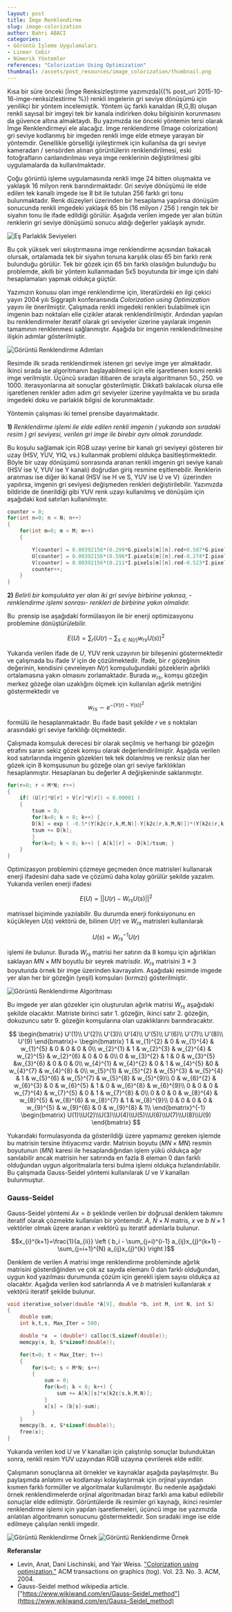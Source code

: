 ```yaml
---
layout: post
title: İmge Renklendirme
slug: image-colorization
author: Bahri ABACI
categories:
- Görüntü İşleme Uygulamaları
- Lineer Cebir
- Nümerik Yöntemler
references: "Colorization Using Optimization"
thumbnail: /assets/post_resources/image_colorization/thumbnail.png
---
```


Kısa bir süre önceki [İmge Renksizleştirme yazımızda]({% post_url 2015-10-16-imge-renksizlestirme %}) renkli imgelerin gri seviye dönüşümü için yenilikçi bir yöntem incelemiştik. Yöntem üç farklı kanaldan (R,G,B) oluşan renkli sayısal bir imgeyi tek bir kanala indirirken doku bilgisinin korunmasını da güvence altına almaktaydı. Bu yazımızda ise önceki yöntemin tersi olarak İmge Renklendirmeyi ele alacağız. İmge renklendirme (Image colorization) gri seviye kodlanmış bir imgeden renkli imge elde etmeye yarayan bir yöntemdir. Genellikle görselliği iyileştirmek için kullanılsa da gri seviye kameradan / sensörden alınan görüntülerin renklendirilmesi, eski fotoğrafların canlandırılması veya imge renklerinin değiştirilmesi gibi
uygulamalarda da kullanılmaktadır.  
  
<!--more-->

Çoğu görüntü işleme uygulamasında renkli imge 24 bitten oluşmakta ve yaklaşık 16 milyon renk barındırmaktadır. Gri seviye dönüşümü ile elde edilen tek kanallı imgede ise 8 bit ile tutulan 256 farklı gri tonu bulunmaktadır. Renk düzeyleri üzerinden bir hesaplama yapılırsa dönüşüm sonucunda renkli imgedeki yaklaşık 65 bin (16 milyon / 256 ) rengin tek bir siyahın tonu ile ifade edildiği görülür. Aşağıda verilen imgede yer alan bütün renklerin gri seviye dönüşümü sonucu aldığı değerler yaklaşık
aynıdır.  
  
![Eş Parlaklık Seviyeleri][isoluminance]
  
Bu çok yüksek veri sıkıştırmasına imge renklendirme açısından bakacak olursak, ortalamada tek bir siyahın tonuna karşılık olası 65 bin farklı renk bulunduğu görülür. Tek bir gözek için 65 bin farklı olasılığın bulunduğu bu problemde, akıllı bir yöntem kullanmadan 5x5 boyutunda bir imge için dahi hesaplamaları yapmak oldukça güçtür.  
  
Yazımızın konusu olan imge renklendirme için, literatürdeki en ilgi çekici yayın 2004 yılı Siggraph konferansında *Colorization using Optimization* yayını ile önerilmiştir. Çalışmada renkli imgedeki renkleri bulabilmek için imgenin bazı noktaları elle çizikler atarak renklendirilmiştir. Ardından yapılan bu renklendirmeler iteratif olarak gri seviyeler üzerine yayılarak imgenin tamamının renklenmesi sağlanmıştır. Aşağıda bir imgenin renklendirilmesine ilişkin adımlar gösterilmiştir.  
  
![Görüntü Renklendirme Adımları][steps]
  
Resimde ilk sırada renklendirmek istenen gri seviye imge yer almaktadır. İkinci sırada ise algoritmanın başlayabilmesi için elle işaretlenen kısmi renkli imge verilmiştir. Üçüncü sıradan itibaren de sırayla algoritmanın 50., 250. ve 1000. iterasyonlarına ait sonuçlar gösterilmiştir. Dikkatli bakılacak olursa elle işaretlenen renkler adım adım gri seviyeler üzerine yayılmakta ve bu sırada imgedeki doku ve parlaklık bilgisi de korunmaktadır.
  
Yöntemin çalışması iki temel prensibe dayanmaktadır.  
  
**1)** *Renklendirme işlemi ile elde edilen renkli imgenin ( yukarıda son sıradaki resim ) gri seviyesi, verilen gri imge ile birebir aynı olmak zorundadır.*  
  
Bu koşulu sağlamak için RGB uzayı yerine bir kanalı gri seviyeyi gösteren bir uzay (HSV, YUV, YIQ, vs.) kullanmak problemi oldukça basitleştirmektedir. Böyle bir uzay dönüşümü sonrasında aranan renkli imgenin gri seviye kanalı (HSV ise V, YUV ise Y kanalı) doğrudan giriş resmine eşitlenebilir. Renklerin aranması ise diğer iki kanal (HSV ise H ve S, YUV ise U ve V)  üzerinden yapılırsa, imgenin gri seviyesi değişmeden renkleri değiştirilebilir. Yazımızda bildiride de önerildiği gibi YUV renk uzayı kullanılmış ve dönüşüm için aşağıdaki kod satırları kullanılmıştır.

  
```c
counter = 0;
for(int n=0; n < N; n++) 
{
    for(int m=0; m < M; m++) 
    {

        Y[counter] = 0.00392156*(0.299*G.pixels[m][n].red+0.587*G.pixels[m][n].green+0.114*G.pixels[m][n].blue);
        U[counter] = 0.00392156*(0.596*I.pixels[m][n].red-0.274*I.pixels[m][n].green-0.322*I.pixels[m][n].blue);
        V[counter] = 0.00392156*(0.211*I.pixels[m][n].red-0.523*I.pixels[m][n].green+0.312*I.pixels[m][n].blue);
        counter++;
    }
}
```
  
  
**2)** *Belirli bir komşulukta yer alan iki gri seviye birbirine yakınsa, -renklendirme işlemi sonrası- renkleri de birbirine yakın olmalıdır.*  

Bu  prensip ise aşağıdaki formülasyon ile bir enerji optimizasyonu problemine dönüştürülebilir.

$$E(U)=\sum_{r} \left ( U(r)- \sum_{s\in N(r)} w_{rs}U(s) \right)^2$$

Yukarıda verilen ifade de $U$, YUV renk uzayının bir bileşenini göstermektedir ve çalışmada bu ifade $V$ için de çözülmektedir. İfade, bir $r$ gözeğinin değerinin, kendisini çevreleyen $N(r)$ komşuluğundaki gözeklerin ağırlıklı ortalamasına yakın olmasını zorlamaktadır. Burada $w_{rs}$, komşu gözeğin merkez gözeğe olan uzaklığını ölçmek için kullanılan ağırlık metriğini göstermektedir ve 

$$w_{rs} \sim e^{-(Y(r)-Y(s))^2}$$

formülü ile hesaplanmaktadır. Bu ifade basit şekilde $r$ ve $s$ noktaları arasındaki gri seviye farklılığı ölçmektedir.

Çalışmada komşuluk derecesi bir olarak seçilmiş ve herhangi bir gözeğin etrafını saran sekiz gözek komşu olarak değerlendirilmiştir. Aşağıda verilen kod satırlarında imgenin gözekleri tek tek dolanılmış ve renksiz olan her gözek için 8 komşusunun bu gözeğe olan gri seviye farklılıkları hesaplanmıştır. Hesaplanan bu değerler $A$ değişkeninde saklanmıştır.

  
```c
for(r=0; r < M*N; r++) 
{
    if( (U[r]*U[r] + V[r]*V[r]) < 0.00001 ) 
    {
        tsum = 0;
        for(k=0; k < 8; k++) {
        D[k] = exp ( -0.5*(Y[k2c(r,k,M,N)]-Y[k2c(r,k,M,N)])*(Y[k2c(r,k,M,N)]-Y[k2c(r,k,M,N)]) );
        tsum += D[k];
        }
        for(k=0; k < 8; k++) { A[k][r] = -D[k]/tsum; }
    }
}
```
  

Optimizasyon problemini çözmeye geçmeden önce matrisleri kullanarak enerji ifadesini daha sade ve çözümü daha kolay görülür şekilde yazalım. Yukarıda verilen enerji ifadesi 

$$E(U)=||U(r)-W_{rs}U(s)||^2$$

matrissel biçiminde yazılabilir. Bu durumda enerji fonksiyonunu en küçükleyen $U(s)$ vektörü de, bilinen $U(r)$ ve $W_{rs}$ matrisleri kullanılarak

$$U(s)=W_{rs}^{-1}U(r)$$

işlemi ile bulunur. Burada $W_{rs}$ matrisi her satırın da 8 komşu için ağırlıkları saklayan $MN \times MN$ boyutlu bir seyrek matrisdir. $W_{rs}$ matrisini $3 \times 3$ boyutunda örnek bir imge üzerinden kavrayalım. Aşağıdaki resimde imgede yer alan her bir gözeğin (yeşil) komşuları (kırmızı) gösterilmiştir.  
  
![Görüntü Renklendirme Algoritması][neighbours]
  
Bu imgede yer alan gözekler için oluşturulan ağırlık matrisi $W_{rs}$ aşağıdaki şekilde olacaktır. Matriste birinci satır 1. gözeğin, ikinci satır 2. gözeğin, dokuzuncu satır 9. gözeğin komşularına olan uzaklıklarını barındıracaktır.  
  
$$  
\begin{bmatrix}
U'(1)\\ U'(2)\\ U'(3)\\ U'(4)\\ U'(5)\\ U'(6)\\ U'(7)\\ U'(8)\\ U'(9) 
\end{bmatrix}=
\begin{bmatrix}
1 & w_{1}^{2} & 0 & w_{1}^{4} & w_{1}^{5} & 0 & 0 & 0 & 0\\
w_{2}^{1} & 1 & w_{2}^{3} & w_{2}^{4} & w_{2}^{5} & w_{2}^{6} & 0 & 0 & 0\\
0 & w_{3}^{2} & 1 & 0 & w_{3}^{5} &w_{3}^{6} & 0 & 0 & 0\\
w_{4}^{1} & w_{4}^{2} & 0 & 1 & w_{4}^{5} &0 & w_{4}^{7} & w_{4}^{8} & 0\\
w_{5}^{1} & w_{5}^{2} & w_{5}^{3} & w_{5}^{4} & 1 & w_{5}^{6} & w_{5}^{7} & w_{5}^{8} &
w_{5}^{9}\\
0 & w_{6}^{2} & w_{6}^{3} & 0 & w_{6}^{5} & 1 & 0 & w_{6}^{8} & w_{6}^{9}\\
0 & 0 & 0 & w_{7}^{4} & w_{7}^{5} & 0 & 1 & w_{7}^{8} & 0\\
0 & 0 & 0 & w_{8}^{4} & w_{8}^{5} & w_{8}^{6} & w_{8}^{7} & 1 & w_{8}^{9}\\
0 & 0 & 0 & 0 & w_{9}^{5} & w_{9}^{6} & 0 & w_{9}^{8} & 1\\ 
\end{bmatrix}^{-1} 
\begin{bmatrix}
U(1)\\U(2)\\U(3)\\U(4)\\U(5)\\U(6)\\U(7)\\U(8)\\U(9) 
\end{bmatrix}
$$
  
Yukarıdaki formulasyonda da gösterildiği üzere yapmamız gereken işlemde bu matrisin tersine ihtiyacımız vardır. Matrisin boyutu ($MN \times MN$) resmin boyutunun ($MN$) karesi ile hesaplandığından işlem yükü oldukça ağır sanılabilir ancak matrisin her satırında en fazla 8 eleman 0 dan farklı olduğundan uygun algoritmalarla tersi bulma işlemi oldukça hızlandırılabilir. Bu çalışmada Gauss-Seidel yöntemi kullanılarak $U$ ve $V$ kanalları bulunmuştur.  
  
### Gauss-Seidel

Gauss-Seidel yöntemi $Ax=b$ şeklinde verilen bir doğrusal denklem takımını iteratif olarak çözmekte kullanılan bir yöntemdir. $A$, $N\times N$ matris, $x$ ve $b$ $N\times 1$ vektörler olmak üzere aranan $x$ vektörü şu iteratif adımlarla bulunur.

$$x_{i}^{k+1}=\frac{1}{a_{ii}} \left ( b_i - \sum_{j=i}^{i-1} a_{ij}x_{j}^{k+1} - \sum_{j=i+1}^{N} a_{ij}x_{j}^{k} \right )$$

Denklem de verilen $A$ matrisi imge renklendirme probleminde ağırlık matrisini gösterdiğinden ve çok az sayıda elemanı 0 dan farklı olduğundan, uygun kod yazılması durumunda çözüm için gerekli işlem sayısı oldukça az olacaktır. Aşağıda verilen kod satırlarında $A$ ve $b$ matrisleri kullanılarak $x$ vektörü iteratif şekilde bulunur.

```c
void iterative_solver(double *A[9], double *b, int M, int N, int S) 
{
    double sum;
    int k,t,s, Max_Iter = 500;

    double *x  = (double*) calloc(S,sizeof(double));
    memcpy(x, b, S*sizeof(double));

    for(t=0; t < Max_Iter; t++) 
    {
        for(s=0; s < M*N; s++) 
        {
            sum = 0;
            for(k=0; k < 8; k++) {
                sum += A[k][s]*x[k2c(s,k,M,N)];
            }
            x[s] = (b[s]-sum);
        }
    }
    memcpy(b, x, S*sizeof(double));
    free(x);
}
```
  
Yukarıda verilen kod $U$ ve $V$ kanalları için çalıştırılıp sonuçlar bulunduktan sonra, renkli resim YUV uzayından RGB uzayına çevrilerek elde edilir.  
  
Çalışmanın sonuçlarına ait örnekler ve kaynaklar aşağıda paylaşılmıştır. Bu paylaşımda anlatımı ve kodlamayı kolaylaştırmak için orjinal yayından kısmen farklı formüller ve algoritmalar kullanılmıştır. Bu nedenle aşağıdaki örnek renklendirmelerde orjinal algoritmadan biraz farklı ama kabul edilebilir sonuçlar elde edilmiştir. Görüntülerde ilk resimler gri kaynağı, ikinci resimler renklendirme işlemi için yapılan işaretlemeleri, üçüncü imge ise yazımızda anlatılan algoritmanın sonucunu göstermektedir. Son sıradaki imge ise elde edilmeye çalışılan renkli imgedir.  
  
![Görüntü Renklendirme Örnek][example1]
![Görüntü Renklendirme Örnek][example2]
  
**Referanslar**  
* Levin, Anat, Dani Lischinski, and Yair Weiss. ["Colorization using optimization."](http://kucg.korea.ac.kr/new/course/2005/CSCE352/paper/levin04.pdf) ACM transactions on graphics (tog). Vol. 23. No. 3. ACM, 2004.
*  Gauss-Seidel method wikipedia article. ["https://www.wikiwand.com/en/Gauss–Seidel_method"](https://www.wikiwand.com/en/Gauss–Seidel_method)

[RESOURCES]: # (List of the resources used by the blog post)
[isoluminance]: /assets/post_resources/image_colorization/iso_lum.png
[steps]: /assets/post_resources/image_colorization/imge_renklendirme_ornek.png
[neighbours]: /assets/post_resources/image_colorization/tum_komsular.png
[example1]: /assets/post_resources/image_colorization/gray2color_example1.png
[example2]: /assets/post_resources/image_colorization/gray2color_example2.png